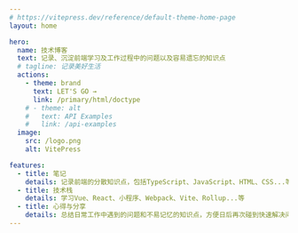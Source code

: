 ```yaml
---
# https://vitepress.dev/reference/default-theme-home-page
layout: home

hero:
  name: 技术博客
  text: 记录、沉淀前端学习及工作过程中的问题以及容易遗忘的知识点
  # tagline: 记录美好生活
  actions:
    - theme: brand
      text: LET'S GO →
      link: /primary/html/doctype
    # - theme: alt
    #   text: API Examples
    #   link: /api-examples
  image:
    src: /logo.png
    alt: VitePress

features:
  - title: 笔记
    details: 记录前端的分散知识点，包括TypeScript、JavaScript、HTML、CSS...等
  - title: 技术栈
    details: 学习Vue、React、小程序、Webpack、Vite、Rollup...等
  - title: 心得与分享
    details: 总结日常工作中遇到的问题和不易记忆的知识点，方便日后再次碰到快速解决问题，相关源码阅读以及知识扩展...
---
```


